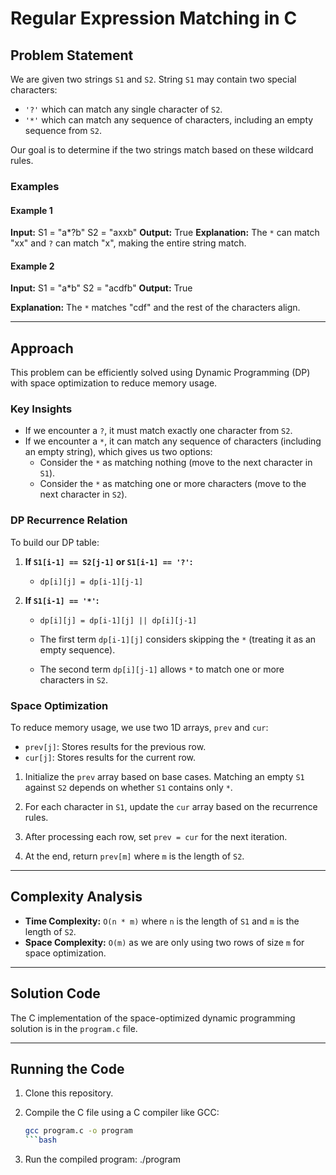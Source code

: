 # Regular Expression Matching in C

## Problem Statement
We are given two strings `S1` and `S2`. String `S1` may contain two special characters:

- `'?'` which can match any single character of `S2`.
- `'*'` which can match any sequence of characters, including an empty sequence from `S2`.

Our goal is to determine if the two strings match based on these wildcard rules.

### Examples

#### Example 1
**Input:**
S1 = "a*?b" S2 = "axxb"
**Output:**
True
**Explanation:** The `*` can match "xx" and `?` can match "x", making the entire string match.

#### Example 2
**Input:**
S1 = "a*b" S2 = "acdfb"
**Output:**
True

**Explanation:** The `*` matches "cdf" and the rest of the characters align.

---

## Approach
This problem can be efficiently solved using Dynamic Programming (DP) with space optimization to reduce memory usage.

### Key Insights

- If we encounter a `?`, it must match exactly one character from `S2`.
- If we encounter a `*`, it can match any sequence of characters (including an empty string), which gives us two options:
  - Consider the `*` as matching nothing (move to the next character in `S1`).
  - Consider the `*` as matching one or more characters (move to the next character in `S2`).

### DP Recurrence Relation
To build our DP table:
1. **If `S1[i-1] == S2[j-1]` or `S1[i-1] == '?'`:**
   - `dp[i][j] = dp[i-1][j-1]`
   
2. **If `S1[i-1] == '*'`:**
   - `dp[i][j] = dp[i-1][j] || dp[i][j-1]`

   - The first term `dp[i-1][j]` considers skipping the `*` (treating it as an empty sequence).
   - The second term `dp[i][j-1]` allows `*` to match one or more characters in `S2`.

### Space Optimization
To reduce memory usage, we use two 1D arrays, `prev` and `cur`:

- `prev[j]`: Stores results for the previous row.
- `cur[j]`: Stores results for the current row.

1. Initialize the `prev` array based on base cases. Matching an empty `S1` against `S2` depends on whether `S1` contains only `*`.

2. For each character in `S1`, update the `cur` array based on the recurrence rules.

3. After processing each row, set `prev = cur` for the next iteration.

4. At the end, return `prev[m]` where `m` is the length of `S2`.

---

## Complexity Analysis
- **Time Complexity:** `O(n * m)` where `n` is the length of `S1` and `m` is the length of `S2`.
- **Space Complexity:** `O(m)` as we are only using two rows of size `m` for space optimization.

---

## Solution Code
The C implementation of the space-optimized dynamic programming solution is in the `program.c` file.

---

## Running the Code
1. Clone this repository.
2. Compile the C file using a C compiler like GCC:

   ```bash
   gcc program.c -o program
   ```bash

3. Run the compiled program:
   ./program
